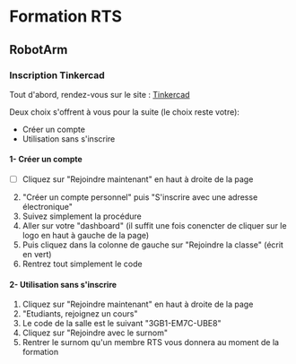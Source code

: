 # Formation RTS
## RobotArm

### Inscription Tinkercad

Tout d'abord, rendez-vous sur le site : [Tinkercad](https://www.tinkercad.com/)

Deux choix s'offrent à vous pour la suite (le choix reste votre): 
- Créer un compte
- Utilisation sans s'inscrire


#### 1- Créer un compte
  -[ ] Cliquez sur "Rejoindre maintenant" en haut à droite de la page
  2. "Créer un compte personnel" puis "S'inscrire avec une adresse électronique"
  3. Suivez simplement la procédure
  4. Aller sur votre "dashboard" (il suffit une fois conencter de cliquer sur le logo en haut à gauche de la page)
  5. Puis cliquez dans la colonne de gauche sur "Rejoindre la classe" (écrit en vert)
  6. Rentrez tout simplement le code
  
  
  

#### 2- Utilisation sans s'inscrire
  1. Cliquez sur "Rejoindre maintenant" en haut à droite de la page
  2. "Etudiants, rejoignez un cours"
  3. Le code de la salle est le suivant "3GB1-EM7C-UBE8"
  4. Cliquez sur "Rejoindre avec le surnom"
  5. Rentrer le surnom qu'un membre RTS vous donnera au moment de la formation

